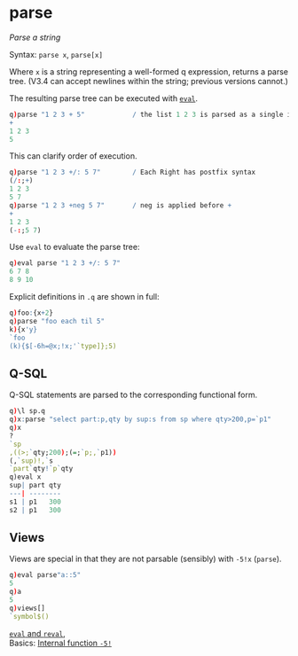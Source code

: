 # parse 





_Parse a string_

Syntax: `parse x`, `parse[x]`

Where `x` is a string representing a well-formed q expression, returns a parse tree. (V3.4 can accept newlines within the string; previous versions cannot.)

The resulting parse tree can be executed with [`eval`](eval.md).

```q
q)parse "1 2 3 + 5"            / the list 1 2 3 is parsed as a single item
+
1 2 3
5
```

This can clarify order of execution.

```q
q)parse "1 2 3 +/: 5 7"        / Each Right has postfix syntax
(/:;+)
1 2 3
5 7
q)parse "1 2 3 +neg 5 7"       / neg is applied before +
+
1 2 3
(-:;5 7)
```

<!-- 
K expressions should be prefixed with `"k)"`, e.g.
```q
q)parse "k)!10"
!:
10
```
 -->
Use `eval` to evaluate the parse tree:

```q
q)eval parse "1 2 3 +/: 5 7"
6 7 8
8 9 10
```

Explicit definitions in `.q` are shown in full:

```q
q)foo:{x+2}
q)parse "foo each til 5"
k){x'y}
`foo
(k){$[-6h=@x;!x;'`type]};5)
```


## Q-SQL

Q-SQL statements are parsed to the corresponding functional form.

```q
q)\l sp.q
q)x:parse "select part:p,qty by sup:s from sp where qty>200,p=`p1"
q)x
?
`sp
,((>;`qty;200);(=;`p;,`p1))
(,`sup)!,`s
`part`qty!`p`qty
q)eval x
sup| part qty
---| --------
s1 | p1   300
s2 | p1   300
```


## Views

Views are special in that they are not parsable (sensibly) with `-5!x` (`parse`).

```q
q)eval parse"a::5"
5
q)a
5
q)views[]
`symbol$()
```



<i class="far fa-hand-point-right"></i>
[`eval` and `reval`](eval.md),  
Basics: [Internal function `-5!`](../basics/internal.md)
